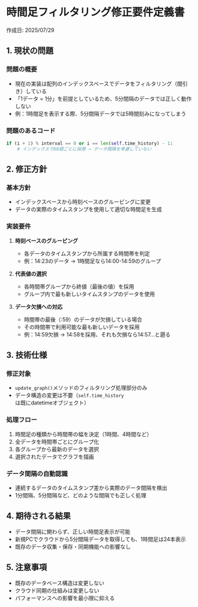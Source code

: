 # 時間足フィルタリング修正要件定義書

作成日: 2025/07/29

## 1. 現状の問題

### 問題の概要
- 現在の実装は配列のインデックスベースでデータをフィルタリング（間引き）している
- 「1データ = 1分」を前提としているため、5分間隔のデータでは正しく動作しない
- 例：1時間足を表示する際、5分間隔データでは5時間刻みになってしまう

### 問題のあるコード
```python
if (i + 1) % interval == 0 or i == len(self.time_history) - 1:
    # インデックスで60個ごとに採用 → データ間隔を考慮していない
```

## 2. 修正方針

### 基本方針
- インデックスベースから時刻ベースのグルーピングに変更
- データの実際のタイムスタンプを使用して適切な時間足を生成

### 実装要件
1. **時刻ベースのグルーピング**
   - 各データのタイムスタンプから所属する時間帯を判定
   - 例：14:23のデータ → 1時間足なら14:00-14:59のグループ

2. **代表値の選択**
   - 各時間帯グループから終値（最後の値）を採用
   - グループ内で最も新しいタイムスタンプのデータを使用

3. **データ欠損への対応**
   - 時間帯の最後（:59）のデータが欠損している場合
   - その時間帯で利用可能な最も新しいデータを採用
   - 例：14:59欠損 → 14:58を採用、それも欠損なら14:57...と遡る

## 3. 技術仕様

### 修正対象
- `update_graph()`メソッドのフィルタリング処理部分のみ
- データ構造の変更は不要（`self.time_history`は既にdatetimeオブジェクト）

### 処理フロー
1. 時間足の種類から時間帯の幅を決定（1時間、4時間など）
2. 全データを時間帯ごとにグループ化
3. 各グループから最新のデータを選択
4. 選択されたデータでグラフを描画

### データ間隔の自動認識
- 連続するデータのタイムスタンプ差から実際のデータ間隔を検出
- 1分間隔、5分間隔など、どのような間隔でも正しく処理

## 4. 期待される結果

- データ間隔に関わらず、正しい時間足表示が可能
- 新規PCでクラウドから5分間隔データを取得しても、1時間足は24本表示
- 既存のデータ収集・保存・同期機能への影響なし

## 5. 注意事項

- 既存のデータベース構造は変更しない
- クラウド同期の仕組みは変更しない
- パフォーマンスへの影響を最小限に抑える